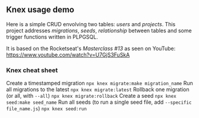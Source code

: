 ## Knex usage demo

Here is a simple CRUD envolving two tables: _users_ and _projects_.
This project addresses _migrations_, _seeds_, _relationship_ between tables and some trigger functions written in PLPGSQL.

It is based on the Rocketseat's _Masterclass #13_ as seen on YouTube:
https://www.youtube.com/watch?v=U7GjS3FuSkA


### Knex cheat sheet

Create a timestamped migration
`npx knex migrate:make migration_name`
Run all migrations to the latest
`npx knex migrate:latest`
Rollback one migration (or all, with `--all`)
`npx knex migrate:rollback`
Create a seed
`npx knex seed:make seed_name`
Run all seeds (to run a single seed file, add `--specific file_name.js`)
`npx knex seed:run`
